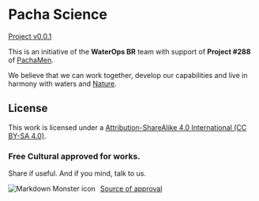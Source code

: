 # Pacha Science

[Project v0.0.1](https://pacha.science/)

This is an initiative of the **WaterOps BR** team with support of **Project #288** of [PachaMen](http://pacha.men/).

We believe that we can work together, develop our capabilities and live in harmony with waters and [Nature](https://harmonywithnatureun.org).


## License

This work is licensed under a [Attribution-ShareAlike 4.0 International (CC BY-SA 4.0)](https://creativecommons.org/licenses/by-sa/4.0/).


### Free Cultural approved for works.
Share if useful. And if you mind, talk to us.

<img src="https://creativecommons.org/images/deed/FreeCulturalWorks_seal_x2.jpg"
     alt="Markdown Monster icon"
     style="float: left; margin-right: 10px;" />

[Source of approval](https://freedomdefined.org/Definition)